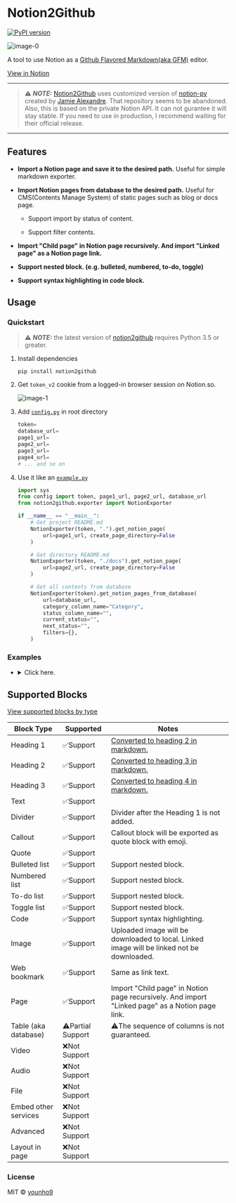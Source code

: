 # Notion2Github

[![PyPI version](https://badge.fury.io/py/notion2github.svg)](https://badge.fury.io/py/notion2github)

![image-0](https://raw.githubusercontent.com/younho9/notion2github/main/images/image-0.png)

A tool to use Notion as a [Github Flavored Markdown(aka GFM)](https://github.github.com/gfm/) editor.

[View in Notion](https://bit.ly/2ZRElQg)

---

> ⚠️ **_NOTE:_** [Notion2Github](https://github.com/younho9/notion2github) uses customized version of [notion-py](https://github.com/jamalex/notion-py) created by [Jamie Alexandre](https://github.com/jamalex). That repository seems to be abandoned.
> Also, this is based on the private Notion API. It can not gurantee it will stay stable. If you need to use in production, I recommend waiting for their official release.

---

## Features

- **Import a Notion page and save it to the desired path.**
  Useful for simple markdown exporter.

- **Import Notion pages from database to the desired path.**
  Useful for CMS(Contents Manage System) of static pages such as blog or docs page.

  - Support import by status of content.

  - Support filter contents.

- **Import "Child page" in Notion page recursively. And import "Linked page" as a Notion page link.**

- **Support nested block. (e.g. bulleted, numbered, to-do, toggle)**

- **Support syntax highlighting in code block.**

## Usage

### Quickstart

> ⚠️ **_NOTE:_** the latest version of [notion2github](https://github.com/younho9/notion2github) requires Python 3.5 or greater.

1. Install dependencies

   `pip install notion2github`

1. Get `token_v2` cookie from a logged-in browser session on Notion.so.

   ![image-1](https://raw.githubusercontent.com/younho9/notion2github/main/images/image-1.png)

1. Add [`config.py`](https://github.com/younho9/notion2github/blob/main/config.py.example) in root directory

   ```python
   token=
   database_url=
   page1_url=
   page2_url=
   page3_url=
   page4_url=
   # ... and so on
   ```

1. Use it like an [`example.py`](https://github.com/younho9/notion2github/blob/main/example.py)

   ```python
   import sys
   from config import token, page1_url, page2_url, database_url
   from notion2github.exporter import NotionExporter

   if __name__ == "__main__":
       # Get project README.md
       NotionExporter(token, ".").get_notion_page(
           url=page1_url, create_page_directory=False
       )

       # Get directory README.md
       NotionExporter(token, "./docs").get_notion_page(
           url=page2_url, create_page_directory=False
       )

       # Get all contents from database
       NotionExporter(token).get_notion_pages_from_database(
           url=database_url,
           category_column_name="Category",
           status_column_name="",
           current_status="",
           next_status="",
           filters={},
       )
   ```

### Examples

- <details><summary>Click here.</summary>

  #### Example : Categorize content by "Select" property.

  - Create "Select" column and specify category by page.

    ![image-2](https://raw.githubusercontent.com/younho9/notion2github/main/images/image-2.png)

  - Pass `category_column_name` to parameter.

    ```python
    NotionExporter(token).get_notion_pages_from_database(
        url=database_url,
        category_column_name="Category"
    )
    ```

  #### Example : Get content by status.

  - Create "Select" column and specify status of page.

    ![image-3](https://raw.githubusercontent.com/younho9/notion2github/main/images/image-3.png)

  - Pass `status_column_name`, `current_status`, `next_status` to parameter.

    ```python
    NotionExporter(token).get_notion_pages_from_database(
        url=database_url,
        status_column_name="Status",
        current_status="✅ Completed",
        next_status="🖨 Published"
    )
    ```

  - After extract page, status will be changed.

    ![image-4](https://raw.githubusercontent.com/younho9/notion2github/main/images/image-4.png)

  #### Example : Apply filter

  - Pass key, value pair of filter list to `filters` parameter.

    ```python
    NotionExporter(token).get_notion_pages_from_database(
        url=database_url,
        filter={"Name" : "Basic Blocks"}
    )
    ```

  </details>

## Supported Blocks

[View supported blocks by type](https://bit.ly/32PzfpT)

| Block Type           | Supported         | Notes                                                                                           |
| -------------------- | ----------------- | ----------------------------------------------------------------------------------------------- |
| Heading 1            | ✅Support         | [Converted to heading 2 in markdown.](https://bit.ly/3hEM8ak)                                   |
| Heading 2            | ✅Support         | [Converted to heading 3 in markdown.](https://bit.ly/3hEM8ak)                                   |
| Heading 3            | ✅Support         | [Converted to heading 4 in markdown.](https://bit.ly/3hEM8ak)                                   |
| Text                 | ✅Support         |                                                                                                 |
| Divider              | ✅Support         | Divider after the Heading 1 is not added.                                                       |
| Callout              | ✅Support         | Callout block will be exported as quote block with emoji.                                       |
| Quote                | ✅Support         |                                                                                                 |
| Bulleted list        | ✅Support         | Support nested block.                                                                           |
| Numbered list        | ✅Support         | Support nested block.                                                                           |
| To-do list           | ✅Support         | Support nested block.                                                                           |
| Toggle list          | ✅Support         | Support nested block.                                                                           |
| Code                 | ✅Support         | Support syntax highlighting.                                                                    |
| Image                | ✅Support         | Uploaded image will be downloaded to local. Linked image will be linked not be downloaded.      |
| Web bookmark         | ✅Support         | Same as link text.                                                                              |
| Page                 | ✅Support         | Import "Child page" in Notion page recursively. And import "Linked page" as a Notion page link. |
| Table (aka database) | ⚠️Partial Support | ⚠️The sequence of columns is not guaranteed.                                                    |
| Video                | ❌Not Support     |                                                                                                 |
| Audio                | ❌Not Support     |                                                                                                 |
| File                 | ❌Not Support     |                                                                                                 |
| Embed other services | ❌Not Support     |                                                                                                 |
| Advanced             | ❌Not Support     |                                                                                                 |
| Layout in page       | ❌Not Support     |                                                                                                 |

### License

MIT © [younho9](https://github.com/younho9)
